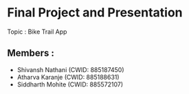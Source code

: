 # Final Project and Presentation

Topic : Bike Trail App

## Members :

* Shivansh Nathani (CWID: 885187450)
* Atharva Karanje (CWID: 885188631)
* Siddharth Mohite (CWID: 885572107)


